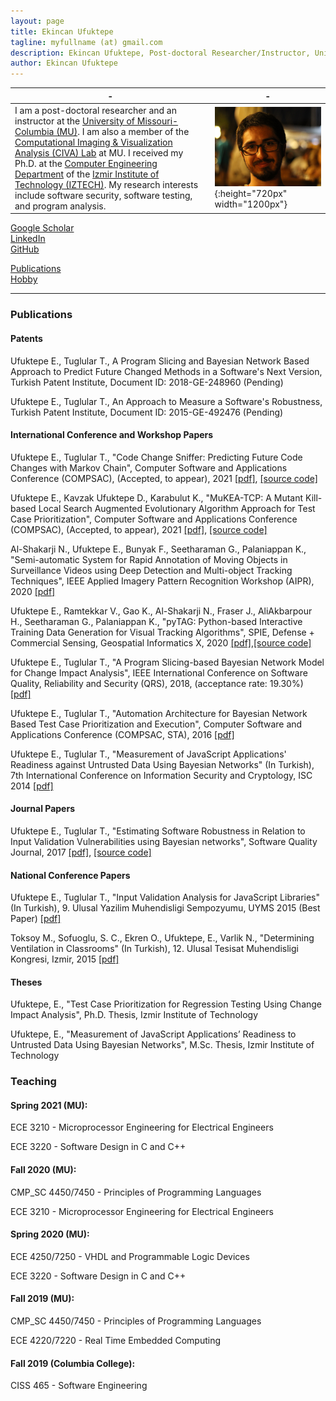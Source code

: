 ```yaml
---
layout: page
title: Ekincan Ufuktepe
tagline: myfullname (at) gmail.com
description: Ekincan Ufuktepe, Post-doctoral Researcher/Instructor, University of Missouri-Columbia
author: Ekincan Ufuktepe
---
```


| - | - |
|---|---|
| I am a post-doctoral researcher and an instructor at the [University of Missouri-Columbia (MU)](https://missouri.edu/). I am also a member of the [Computational Imaging & Visualization Analysis (CIVA) Lab](http://cell.missouri.edu/) at MU. I received my Ph.D. at the [Computer Engineering Department](https://ceng.iyte.edu.tr) of the [Izmir Institute of Technology (IZTECH)](https://ceng.iyte.edu.tr). My research interests include software security, software testing, and program analysis.     | ![](/image/headshot.png){:height="720px" width="1200px"} |

[Google Scholar](https://scholar.google.com/citations?user=nMoEPfwAAAAJ&hl=en)  
[LinkedIn](https://www.linkedin.com/in/ekincan-ufuktepe-8a208944/)  
[GitHub](https://github.com/ekincanufuktepe)  

[Publications](https://ekincanufuktepe.github.io/index.html)  
[Hobby](https://ekincanufuktepe.github.io/hobby.html)

---

### Publications  

#### Patents 

Ufuktepe E., Tuglular T., A Program Slicing and Bayesian Network Based Approach to Predict Future Changed Methods in a Software's Next Version, Turkish Patent Institute, Document ID: 2018-GE-248960 (Pending)

Ufuktepe E., Tuglular T., An Approach to Measure a Software's Robustness, Turkish Patent Institute, Document ID: 2015-GE-492476 (Pending)

#### International Conference and Workshop Papers

Ufuktepe E., Tuglular T., "Code Change Sniffer: Predicting Future Code Changes with Markov Chain", Computer Software and Applications Conference (COMPSAC), (Accepted, to appear), 2021 [[pdf]](), [[source code]](https://github.com/ekincanufuktepe/code-change-sniffer)

Ufuktepe E., Kavzak Ufuktepe D., Karabulut K., "MuKEA-TCP: A Mutant Kill-based Local Search Augmented Evolutionary Algorithm Approach for Test Case Prioritization", Computer Software and Applications Conference (COMPSAC), (Accepted, to appear), 2021 [[pdf]](), [[source code]](https://github.com/ekincanufuktepe/mukea-tcp)

Al-Shakarji N., Ufuktepe E., Bunyak F., Seetharaman G., Palaniappan K., "Semi-automatic System for Rapid Annotation of Moving Objects in Surveillance Videos using Deep Detection and Multi-object Tracking Techniques", IEEE Applied Imagery Pattern Recognition Workshop (AIPR), 2020 [[pdf]]()

Ufuktepe E., Ramtekkar V., Gao K., Al-Shakarji N., Fraser J., AliAkbarpour H., Seetharaman G., Palaniappan K., "pyTAG: Python-based Interactive Training Data Generation for Visual Tracking Algorithms", SPIE, Defense + Commercial Sensing, Geospatial Informatics X, 2020 [[pdf]](),[[source code]](https://github.com/CIVA-Lab/pyTAG)

Ufuktepe E., Tuglular T., "A Program Slicing-based Bayesian Network Model for Change Impact Analysis", IEEE International Conference on Software Quality, Reliability and Security (QRS), 2018, (acceptance rate: 19.30%) [[pdf]](/paper/2018_QRS_Ufuktepe_Tuglular.pdf)

Ufuktepe E., Tuglular T., "Automation Architecture for Bayesian Network Based Test Case Prioritization and Execution", Computer Software and Applications Conference (COMPSAC, STA), 2016 [[pdf]](/paper/2016_COMPSAC_Ufuktepe_Tuglular.pdf)

Ufuktepe E., Tuglular T., "Measurement of JavaScript Applications' Readiness against Untrusted Data Using Bayesian Networks" (In Turkish), 7th International Conference on Information Security and Cryptology, ISC 2014 [[pdf]](/paper/2014_ISC_Ufuktepe_Tuglular.pdf)


#### Journal Papers
<!-- Ufuktepe E., Tuglular T., "Predicting Future Code Changes with Markov Chains", 2020, (Manuscript in Preparation) -->

Ufuktepe E., Tuglular T., "Estimating Software Robustness in Relation to Input Validation Vulnerabilities using Bayesian networks", Software Quality Journal, 2017 [[pdf]](/paper/2017_SQJ_Ufuktepe_Tuglular.pdf), [[source code]](https://github.com/ekincanufuktepe/Measuring-Robustness-Against-Input-Validation-Attacks)

#### National Conference Papers
Ufuktepe E., Tuglular T., "Input Validation Analysis for JavaScript Libraries" (In Turkish), 9. Ulusal Yazilim Muhendisligi Sempozyumu, UYMS 2015 (Best Paper) [[pdf]](/paper/2015_UYMS_Ufuktepe_Tuglular.pdf)

Toksoy M., Sofuoglu, S. C., Ekren O., Ufuktepe, E., Varlik N., "Determining Ventilation in Classrooms" (In Turkish), 12. Ulusal Tesisat Muhendisligi Kongresi, Izmir, 2015 [[pdf]]()


#### Theses
Ufuktepe, E., "Test Case Prioritization for Regression Testing Using Change Impact Analysis", Ph.D. Thesis, Izmir Institute of Technology

Ufuktepe, E., "Measurement of JavaScript Applications’ Readiness to Untrusted Data Using Bayesian Networks", M.Sc. Thesis, Izmir Institute of Technology 


### Teaching  

#### Spring 2021 (MU):

ECE 3210 - Microprocessor Engineering for Electrical Engineers

ECE 3220 - Software Design in C and C++

#### Fall 2020 (MU):

CMP_SC 4450/7450 - Principles of Programming Languages

ECE 3210 - Microprocessor Engineering for Electrical Engineers

#### Spring 2020 (MU):

ECE 4250/7250 - VHDL and Programmable Logic Devices

ECE 3220 - Software Design in C and C++

#### Fall 2019 (MU):

CMP_SC 4450/7450 - Principles of Programming Languages

ECE 4220/7220 - Real Time Embedded Computing

#### Fall 2019 (Columbia College):

CISS 465 - Software Engineering

